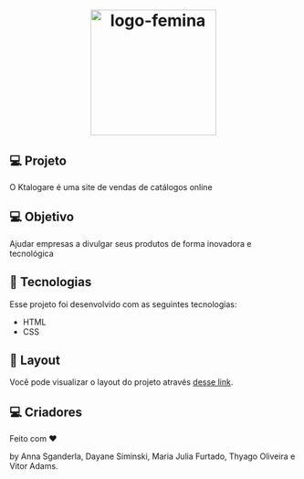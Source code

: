 <h1 align="center">
  <img alt="logo-femina" src="/main-page/img-mainPage/logo2" width="220px" />
</h1>

## 💻 Projeto

O Ktalogare é uma site de vendas de catálogos online

## 💻 Objetivo

Ajudar empresas a divulgar seus produtos de forma inovadora e tecnológica

## 🚀 Tecnologias

Esse projeto foi desenvolvido com as seguintes tecnologias:

- HTML
- CSS

## 🔖 Layout

Você pode visualizar o layout do projeto através [desse link](https://www.figma.com/file/ieVVlnrzrmoYe0UC2DWXWR/Ktalogare?node-id=0%3A1).

## :computer: Criadores

Feito com ♥ 

by Anna Sganderla, Dayane Siminski, Maria Julia Furtado, Thyago Oliveira e Vitor Adams.
